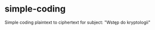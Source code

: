 simple-coding
=============

Simple coding plaintext to ciphertext for subject: "Wstęp do kryptologii"

